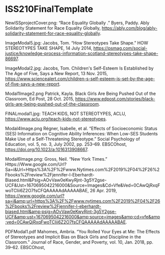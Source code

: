 # ISS210FinalTemplate

NewISSprojectCover.png:
“Race Equality Globally .” Byers, Paddy. Ably Solidarity Statement for Race Equality Globally, https://ably.com/blog/ably-solidarity-statement-for-race-equality-globally. 

ImageModal5.jpg:
Jacobs, Tom. “How Stereotypes Take Shape.” HOW STEREOTYPES TAKE SHAPE, 14 July 2014, https://psmag.com/social-justice/knowledge-process-information-scotland-stereotypes-take-shape-86697. 

ImageModal2.jpg:
Jacobs, Tom. Children's Self-Esteem Is Established by The Age of Five, Says a New Report, 13 Nov. 2015, https://www.sciencealert.com/children-s-self-esteem-is-set-by-the-age-of-five-says-a-new-report. 

Modal1Image2.png
Patrick, Kayla. Black Girls Are Being Pushed Out of the Classroom, Ed Post, 28 Oct. 2015, https://www.edpost.com/stories/black-girls-are-being-pushed-out-of-the-classroom. 

FINALmodal1.jpg:
TEACH KIDS, NOT STEREOTYPES, ACLU, https://www.aclu.org/teach-kids-not-stereotypes. 
 
Modal4Image.png
 Régner, Isabelle, et al. “Effects of Socioeconomic Status (SES) Information on Cognitive Ability Inferences: When Low-SES Students Make Use of a Self-Threatening Stereotype.” Social Psychology of Education, vol. 5, no. 3, July 2002, pp. 253–69. EBSCOhost, https://doi.org/10.1023/a:1016313908667.
 
Modal6Image.png:
Gross, Neil. “New York Times.” Https://Www.google.com/Url?Sa=i&amp;Url=Https%3A%2F%2Fwww.Nytimes.com%2F2019%2F04%2F26%2Fbooks%2Freview%2Fjennifer-l-Eberhardt-Biased.html&amp;Psig=AOvVaw0eKwyRjnt-3g5Y2gse-UCF&amp;Ust=1670695042216000&amp;Source=Images&amp;Cd=Vfe&amp;Ved=0CAwQjRxqFwoTCIii6Z2O7fsCFQAAAAAdAAAAABAE, 26 Apr. 2019, https://www.google.com/url?sa=i&amp;url=https%3A%2F%2Fwww.nytimes.com%2F2019%2F04%2F26%2Fbooks%2Freview%2Fjennifer-l-eberhardt-biased.html&amp;psig=AOvVaw0eKwyRjnt-3g5Y2gse-UCF&amp;ust=1670695042216000&amp;source=images&amp;cd=vfe&amp;ved=0CAwQjRxqFwoTCIii6Z2O7fsCFQAAAAAdAAAAABAE. 

PDFModal1.pdf
Mahomes, Ambria. “You Rolled Your Eyes at Me: The Effects of Stereotypes and Implicit Bias on Black Girls and Discipline in the Classroom.” Journal of Race, Gender, and Poverty, vol. 10, Jan. 2018, pp. 39–62. EBSCOhost, 
